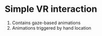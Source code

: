 # Simple VR interaction

1. Contains gaze-based animations 
2. Animations triggered by hand location
